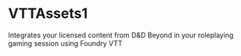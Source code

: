 # VTTAssets1
Integrates your licensed content from D&amp;D Beyond in your roleplaying gaming session using Foundry VTT
